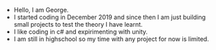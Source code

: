 - Hello, I am George.
- I started coding in December 2019 and since then I am just building small projects to test the theory I have learnt.
- I like coding in c# and expirimenting with unity.
- I am still in highschool so my time with any project for now is limited.

<!---
GeorgeSpirid/GeorgeSpirid is a ✨ special ✨ repository because its `README.md` (this file) appears on your GitHub profile.
You can click the Preview link to take a look at your changes.
--->
